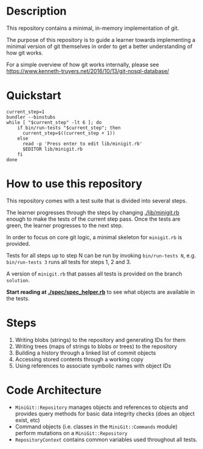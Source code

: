 # Description

This repository contains a minimal, in-memory implementation of git. 

The purpose of this repository is to guide a learner towards implementing a minimal version of git themselves in order to get a better understanding of how git works.

For a simple overview of how git works internally, please see https://www.kenneth-truyers.net/2016/10/13/git-nosql-database/

# Quickstart

```
current_step=1
bundler --binstubs
while [ "$current_step" -lt 6 ]; do
    if bin/run-tests "$current_step"; then
      current_step=$((current_step + 1))
    else
	  read -p 'Press enter to edit lib/minigit.rb'
      $EDITOR lib/minigit.rb
    fi
done	
```

# How to use this repository

This repository comes with a test suite that is divided into several steps.

The learner progresses through the steps by changing [./lib/minigit.rb](./lib/minigit.rb) enough to make the tests of the current step pass.  Once the tests are green, the learner progresses to the next step.

In order to focus on core git logic, a minimal skeleton for `minigit.rb` is provided.

Tests for all steps up to step N can be run by invoking `bin/run-tests N`, e.g. `bin/run-tests 3` runs all tests for steps 1, 2 and 3.

A version of `minigit.rb` that passes all tests is provided on the branch `solution`.

**Start reading at [./spec/spec_helper.rb](./spec/spec_helper.rb)** to see what objects are available in the tests.

# Steps

1. Writing blobs (strings) to the repository and generating IDs for them
2. Writing trees (maps of strings to blobs or trees) to the repository
3. Building a history through a linked list of commit objects
4. Accessing stored contents through a working copy
5. Using references to associate symbolic names with object IDs

# Code Architecture

* `MiniGit::Repository` manages objects and references to objects and provides query methods for basic data integrity checks (does an object exist, etc)
* Command objects (i.e. classes in the `MiniGit::Commands` module) perform mutations on a `MiniGit::Repository`
* `RepositoryContext` contains common variables used throughout all tests.
